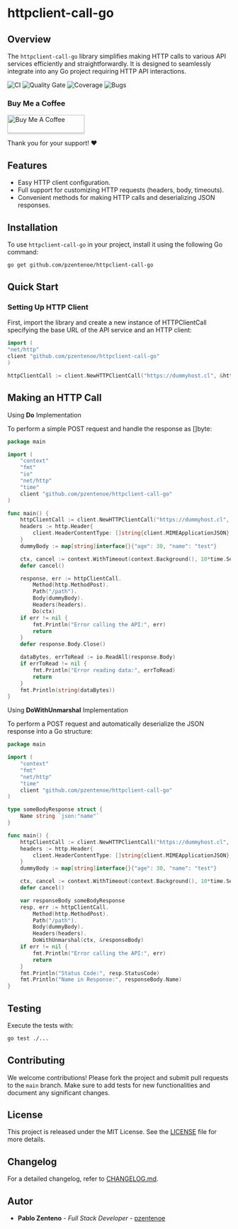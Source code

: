 # httpclient-call-go

## Overview

The `httpclient-call-go` library simplifies making HTTP calls to various API services efficiently and straightforwardly.
It is designed to seamlessly integrate into any Go project requiring HTTP API interactions.

![CI](https://github.com/pzentenoe/httpclient-call-go/actions/workflows/actions.yml/badge.svg)
![Quality Gate](https://sonarqube.vikingcode.cl/api/project_badges/measure?project=httpclient-call-go&metric=alert_status&token=sqb_59bbc1298f38ee74664e3ca59a49e1550b32b599)
![Coverage](https://sonarqube.vikingcode.cl/api/project_badges/measure?project=httpclient-call-go&metric=coverage&token=sqb_59bbc1298f38ee74664e3ca59a49e1550b32b599)
![Bugs](https://sonarqube.vikingcode.cl/api/project_badges/measure?project=httpclient-call-go&metric=bugs&token=sqb_59bbc1298f38ee74664e3ca59a49e1550b32b599)

### Buy Me a Coffee

<a href="https://www.buymeacoffee.com/pzentenoe" target="_blank"><img src="https://www.buymeacoffee.com/assets/img/custom_images/orange_img.png" alt="Buy Me A Coffee" style="height: 41px !important;width: 174px !important;box-shadow: 0px 3px 2px 0px rgba(190, 190, 190, 0.5) !important;-webkit-box-shadow: 0px 3px 2px 0px rgba(190, 190, 190, 0.5) !important;" ></a>

Thank you for your support! ❤️

## Features

- Easy HTTP client configuration.
- Full support for customizing HTTP requests (headers, body, timeouts).
- Convenient methods for making HTTP calls and deserializing JSON responses.

## Installation

To use `httpclient-call-go` in your project, install it using the following Go command:

```bash
go get github.com/pzentenoe/httpclient-call-go
```

## Quick Start

### Setting Up HTTP Client

First, import the library and create a new instance of HTTPClientCall specifying the base URL of the API service and an
HTTP client:

```go
import (
"net/http"
client "github.com/pzentenoe/httpclient-call-go"
)

httpClientCall := client.NewHTTPClientCall("https://dummyhost.cl", &http.Client{})
```

## Making an HTTP Call

Using **Do** Implementation

To perform a simple POST request and handle the response as []byte:

```go
package main

import (
	"context"
	"fmt"
	"io"
	"net/http"
	"time"
	client "github.com/pzentenoe/httpclient-call-go"
)

func main() {
	httpClientCall := client.NewHTTPClientCall("https://dummyhost.cl", &http.Client{})
	headers := http.Header{
		client.HeaderContentType: []string{client.MIMEApplicationJSON},
	}
	dummyBody := map[string]interface{}{"age": 30, "name": "test"}

	ctx, cancel := context.WithTimeout(context.Background(), 10*time.Second)
	defer cancel()

	response, err := httpClientCall.
		Method(http.MethodPost).
		Path("/path").
		Body(dummyBody).
		Headers(headers).
		Do(ctx)
	if err != nil {
		fmt.Println("Error calling the API:", err)
		return
	}
	defer response.Body.Close()

	dataBytes, errToRead := io.ReadAll(response.Body)
	if errToRead != nil {
		fmt.Println("Error reading data:", errToRead)
		return
	}
	fmt.Println(string(dataBytes))
}
```

Using **DoWithUnmarshal** Implementation

To perform a POST request and automatically deserialize the JSON response into a Go structure:

```go
package main

import (
	"context"
	"fmt"
	"net/http"
	"time"
	client "github.com/pzentenoe/httpclient-call-go"
)

type someBodyResponse struct {
	Name string `json:"name"`
}

func main() {
	httpClientCall := client.NewHTTPClientCall("https://dummyhost.cl", &http.Client{})
	headers := http.Header{
		client.HeaderContentType: []string{client.MIMEApplicationJSON},
	}
	dummyBody := map[string]interface{}{"age": 30, "name": "test"}

	ctx, cancel := context.WithTimeout(context.Background(), 10*time.Second)
	defer cancel()

	var responseBody someBodyResponse
	resp, err := httpClientCall.
		Method(http.MethodPost).
		Path("/path").
		Body(dummyBody).
		Headers(headers).
		DoWithUnmarshal(ctx, &responseBody)
	if err != nil {
		fmt.Println("Error calling the API:", err)
		return
	}
	fmt.Println("Status Code:", resp.StatusCode)
	fmt.Println("Name in Response:", responseBody.Name)
}
```

## Testing

Execute the tests with:

```bash
go test ./...
```

## Contributing
We welcome contributions! Please fork the project and submit pull requests to the `main` branch. Make sure to add tests
for new functionalities and document any significant changes.

## License
This project is released under the MIT License. See the [LICENSE](LICENSE) file for more details.

## Changelog
For a detailed changelog, refer to [CHANGELOG.md](CHANGELOG.md).

## Autor
- **Pablo Zenteno** - _Full Stack Developer_ - [pzentenoe](https://github.com/pzentenoe)